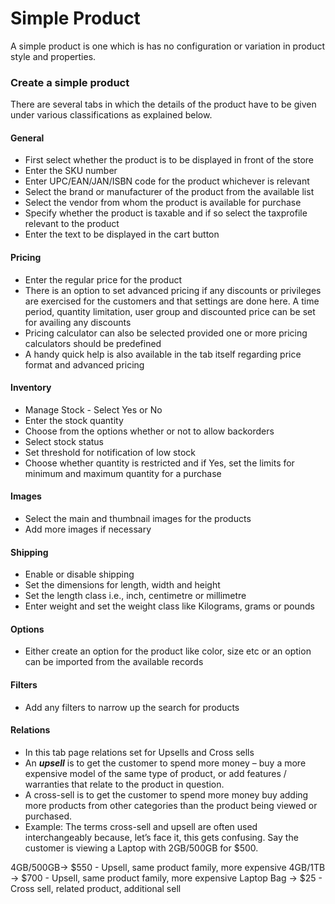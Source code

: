 # Simple Product

A simple product is one which is has no configuration or variation in product style and properties.

### Create a simple product
There are several tabs in which the details of the product have to be given under various classifications as explained below.
#### General
* First select whether the product is to be displayed in front of the store
* Enter the SKU number
* Enter UPC/EAN/JAN/ISBN code for the product whichever is relevant
* Select the brand or manufacturer of the product from the available list
* Select the vendor from whom the product is available for purchase
* Specify whether the product is taxable and if so select the taxprofile relevant to the product
* Enter the text to be displayed in the cart button

#### Pricing
* Enter the regular price for the product
* There is an option to set advanced pricing if any discounts or privileges are exercised for the customers and that settings are done here. A time period, quantity limitation, user group and discounted price can be set for availing any discounts
* Pricing calculator can also be selected provided one or more pricing calculators should be predefined
* A handy quick help is also available in the tab itself regarding price format and advanced pricing

#### Inventory
* Manage Stock - Select Yes or No
* Enter the stock quantity
* Choose from the options whether or not to allow backorders
* Select stock status
* Set threshold for notification of low stock
* Choose whether quantity is restricted and if Yes, set the limits for minimum and maximum quantity for a purchase

#### Images
* Select the main and thumbnail images for the products
* Add more images if necessary

#### Shipping
* Enable or disable shipping
* Set the dimensions for length, width and height
* Set the length class i.e., inch, centimetre or millimetre
* Enter weight and set the weight class like Kilograms, grams or pounds

#### Options
* Either create an option for the product like color, size etc or an option can be imported from the available records

#### Filters
* Add any filters to narrow up the search for products

#### Relations
* In this tab page relations set for Upsells and Cross sells
* An ***upsell*** is to get the customer to spend more money – buy a more expensive model of the same type of product, or add features / warranties that relate to the product in question.
* A cross-sell is to get the customer to spend more money buy adding more products from other categories than the product being viewed or purchased.
* Example:
    The terms cross-sell and upsell are often used interchangeably because, let’s face it, this gets confusing. Say the customer is viewing a Laptop with 2GB/500GB for $500.

4GB/500GB-> $550 - Upsell, same product family, more expensive
4GB/1TB -> $700  - Upsell, same product family, more expensive
Laptop Bag -> $25 - Cross sell, related product, additional sell


















